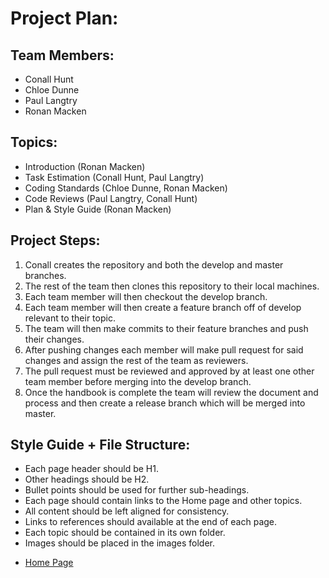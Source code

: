 # Project Plan:

## Team Members:
- Conall Hunt 
- Chloe Dunne 
- Paul Langtry 
- Ronan Macken 

## Topics:
- Introduction (Ronan Macken)
- Task Estimation (Conall Hunt, Paul Langtry)
- Coding Standards (Chloe Dunne, Ronan Macken)
- Code Reviews (Paul Langtry, Conall Hunt)
- Plan & Style Guide (Ronan Macken)

## Project Steps:
1. Conall creates the repository and both the develop and master branches.
2. The rest of the team then clones this repository to their local machines.
3. Each team member will then checkout the develop branch.
4. Each team member will then create a feature branch off of develop relevant to their topic.
5. The team will then make commits to their feature branches and push their changes.
6. After pushing changes each member will make pull request for said changes and assign the rest of the team as reviewers.
7. The pull request must be reviewed and approved by at least one other team member before merging into the develop branch.
8. Once the handbook is complete the team will review the document and process
 and then create a release branch which will be merged into master.

## Style Guide + File Structure:
- Each page header should be H1.
- Other headings should be H2.
- Bullet points should be used for further sub-headings.
- Each page should contain links to the Home page and other topics.
- All content should be left aligned for consistency.
- Links to references should available at the end of each page.
- Each topic should be contained in its own folder.
- Images should be placed in the images folder.

* [Home Page](../README.MD)
